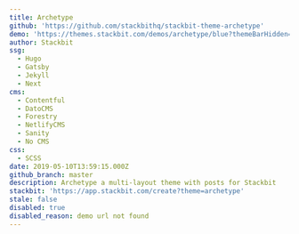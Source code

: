```yaml
---
title: Archetype
github: 'https://github.com/stackbithq/stackbit-theme-archetype'
demo: 'https://themes.stackbit.com/demos/archetype/blue?themeBarHidden=true'
author: Stackbit
ssg:
  - Hugo
  - Gatsby
  - Jekyll
  - Next
cms:
  - Contentful
  - DatoCMS
  - Forestry
  - NetlifyCMS
  - Sanity
  - No CMS
css:
  - SCSS
date: 2019-05-10T13:59:15.000Z
github_branch: master
description: Archetype a multi-layout theme with posts for Stackbit
stackbit: 'https://app.stackbit.com/create?theme=archetype'
stale: false
disabled: true
disabled_reason: demo url not found
---
```

